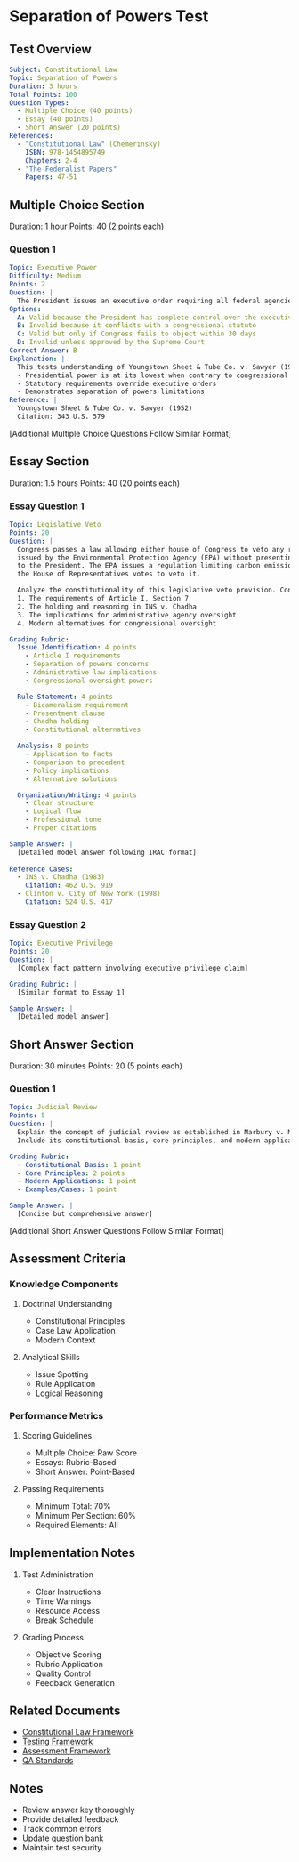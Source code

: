 # Separation of Powers Test

## Test Overview
```yaml
Subject: Constitutional Law
Topic: Separation of Powers
Duration: 3 hours
Total Points: 100
Question Types:
  - Multiple Choice (40 points)
  - Essay (40 points)
  - Short Answer (20 points)
References:
  - "Constitutional Law" (Chemerinsky)
    ISBN: 978-1454895749
    Chapters: 2-4
  - "The Federalist Papers"
    Papers: 47-51
```

## Multiple Choice Section
Duration: 1 hour
Points: 40 (2 points each)

### Question 1
```yaml
Topic: Executive Power
Difficulty: Medium
Points: 2
Question: |
  The President issues an executive order requiring all federal agencies to reduce their workforce by 10%. Congress has previously passed a law requiring these agencies to maintain specific staffing levels. The executive order is:
Options:
  A: Valid because the President has complete control over the executive branch
  B: Invalid because it conflicts with a congressional statute
  C: Valid but only if Congress fails to object within 30 days
  D: Invalid unless approved by the Supreme Court
Correct Answer: B
Explanation: |
  This tests understanding of Youngstown Sheet & Tube Co. v. Sawyer (1952)
  - Presidential power is at its lowest when contrary to congressional will
  - Statutory requirements override executive orders
  - Demonstrates separation of powers limitations
Reference: |
  Youngstown Sheet & Tube Co. v. Sawyer (1952)
  Citation: 343 U.S. 579
```

[Additional Multiple Choice Questions Follow Similar Format]

## Essay Section
Duration: 1.5 hours
Points: 40 (20 points each)

### Essay Question 1
```yaml
Topic: Legislative Veto
Points: 20
Question: |
  Congress passes a law allowing either house of Congress to veto any regulation 
  issued by the Environmental Protection Agency (EPA) without presenting the veto 
  to the President. The EPA issues a regulation limiting carbon emissions, and 
  the House of Representatives votes to veto it.

  Analyze the constitutionality of this legislative veto provision. Consider:
  1. The requirements of Article I, Section 7
  2. The holding and reasoning in INS v. Chadha
  3. The implications for administrative agency oversight
  4. Modern alternatives for congressional oversight

Grading Rubric:
  Issue Identification: 4 points
    - Article I requirements
    - Separation of powers concerns
    - Administrative law implications
    - Congressional oversight powers

  Rule Statement: 4 points
    - Bicameralism requirement
    - Presentment clause
    - Chadha holding
    - Constitutional alternatives

  Analysis: 8 points
    - Application to facts
    - Comparison to precedent
    - Policy implications
    - Alternative solutions

  Organization/Writing: 4 points
    - Clear structure
    - Logical flow
    - Professional tone
    - Proper citations

Sample Answer: |
  [Detailed model answer following IRAC format]
  
Reference Cases:
  - INS v. Chadha (1983)
    Citation: 462 U.S. 919
  - Clinton v. City of New York (1998)
    Citation: 524 U.S. 417
```

### Essay Question 2
```yaml
Topic: Executive Privilege
Points: 20
Question: |
  [Complex fact pattern involving executive privilege claim]

Grading Rubric: |
  [Similar format to Essay 1]

Sample Answer: |
  [Detailed model answer]
```

## Short Answer Section
Duration: 30 minutes
Points: 20 (5 points each)

### Question 1
```yaml
Topic: Judicial Review
Points: 5
Question: |
  Explain the concept of judicial review as established in Marbury v. Madison. 
  Include its constitutional basis, core principles, and modern applications.

Grading Rubric:
  - Constitutional Basis: 1 point
  - Core Principles: 2 points
  - Modern Applications: 1 point
  - Examples/Cases: 1 point

Sample Answer: |
  [Concise but comprehensive answer]
```

[Additional Short Answer Questions Follow Similar Format]

## Assessment Criteria

### Knowledge Components
1. Doctrinal Understanding
   - Constitutional Principles
   - Case Law Application
   - Modern Context

2. Analytical Skills
   - Issue Spotting
   - Rule Application
   - Logical Reasoning

### Performance Metrics
1. Scoring Guidelines
   - Multiple Choice: Raw Score
   - Essays: Rubric-Based
   - Short Answer: Point-Based

2. Passing Requirements
   - Minimum Total: 70%
   - Minimum Per Section: 60%
   - Required Elements: All

## Implementation Notes
1. Test Administration
   - Clear Instructions
   - Time Warnings
   - Resource Access
   - Break Schedule

2. Grading Process
   - Objective Scoring
   - Rubric Application
   - Quality Control
   - Feedback Generation

## Related Documents
- [Constitutional Law Framework](../../.research/core_knowledge/constitutional_law/README.md)
- [Testing Framework](../README.md)
- [Assessment Framework](../../.research/assessment/README.md)
- [QA Standards](../../.qa/README.md)

## Notes
- Review answer key thoroughly
- Provide detailed feedback
- Track common errors
- Update question bank
- Maintain test security 